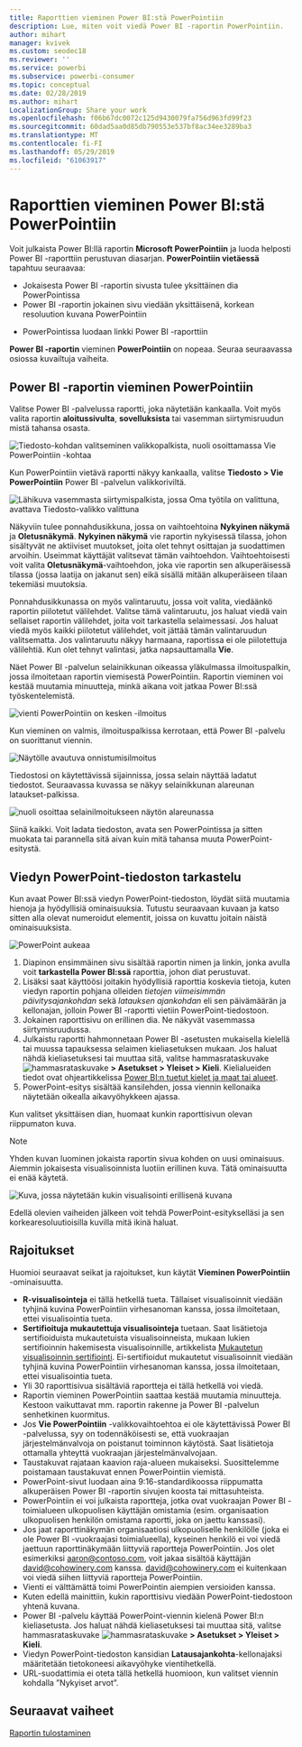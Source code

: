 ```yaml
---
title: Raporttien vieminen Power BI:stä PowerPointiin
description: Lue, miten voit viedä Power BI -raportin PowerPointiin.
author: mihart
manager: kvivek
ms.custom: seodec18
ms.reviewer: ''
ms.service: powerbi
ms.subservice: powerbi-consumer
ms.topic: conceptual
ms.date: 02/28/2019
ms.author: mihart
LocalizationGroup: Share your work
ms.openlocfilehash: f06b67dc0072c125d9430079fa756d963fd99f23
ms.sourcegitcommit: 60dad5aa0d85db790553e537bf8ac34ee3289ba3
ms.translationtype: MT
ms.contentlocale: fi-FI
ms.lasthandoff: 05/29/2019
ms.locfileid: "61063917"
---
```

# <a name="export-reports-from-power-bi-to-powerpoint"></a>Raporttien vieminen Power BI:stä PowerPointiin
Voit julkaista Power BI:llä raportin **Microsoft PowerPointiin** ja luoda helposti Power BI -raporttiin perustuvan diasarjan. **PowerPointiin vietäessä** tapahtuu seuraavaa:

* Jokaisesta Power BI -raportin sivusta tulee yksittäinen dia PowerPointissa
* Power BI -raportin jokainen sivu viedään yksittäisenä, korkean resoluution kuvana PowerPointiin
<!-- * The filters and slicers settings that you added to the report are preserved. -->
* PowerPointissa luodaan linkki Power BI -raporttiin 

**Power BI -raportin** vieminen **PowerPointiin** on nopeaa. Seuraa seuraavassa osiossa kuvailtuja vaiheita.

## <a name="how-to-export-your-power-bi-report-to-powerpoint"></a>Power BI -raportin vieminen PowerPointiin
Valitse Power BI -palvelussa raportti, joka näytetään kankaalla. Voit myös valita raportin **aloitussivulta**, **sovelluksista** tai vasemman siirtymisruudun mistä tahansa osasta.

![Tiedosto-kohdan valitseminen valikkopalkista, nuoli osoittamassa Vie PowerPointiin -kohtaa](media/end-user-powerpoint/power-bi-publish.png)

Kun PowerPointiin vietävä raportti näkyy kankaalla, valitse **Tiedosto > Vie PowerPointiin** Power BI -palvelun valikkoriviltä.

![Lähikuva vasemmasta siirtymispalkista, jossa Oma työtila on valittuna, avattava Tiedosto-valikko valittuna](media/end-user-powerpoint/powerbi_to_powerpoint_1.png)
   
Näkyviin tulee ponnahdusikkuna, jossa on vaihtoehtoina **Nykyinen näkymä** ja **Oletusnäkymä**.  **Nykyinen näkymä** vie raportin nykyisessä tilassa, johon sisältyvät ne aktiiviset muutokset, joita olet tehnyt osittajan ja suodattimen arvoihin.  Useimmat käyttäjät valitsevat tämän vaihtoehdon.  Vaihtoehtoisesti voit valita **Oletusnäkymä**-vaihtoehdon, joka vie raportin sen alkuperäisessä tilassa (jossa laatija on jakanut sen) eikä sisällä mitään alkuperäiseen tilaan tekemiäsi muutoksia.
    
Ponnahdusikkunassa on myös valintaruutu, jossa voit valita, viedäänkö raportin piilotetut välilehdet.  Valitse tämä valintaruutu, jos haluat viedä vain sellaiset raportin välilehdet, joita voit tarkastella selaimessasi.  Jos haluat viedä myös kaikki piilotetut välilehdet, voit jättää tämän valintaruudun valitsematta.  Jos valintaruutu näkyy harmaana, raportissa ei ole piilotettuja välilehtiä.  Kun olet tehnyt valintasi, jatka napsauttamalla **Vie**.

Näet Power BI -palvelun selainikkunan oikeassa yläkulmassa ilmoituspalkin, jossa ilmoitetaan raportin viemisestä PowerPointiin. Raportin vieminen voi kestää muutamia minuutteja, minkä aikana voit jatkaa Power BI:ssä työskentelemistä.

![vienti PowerPointiin on kesken -ilmoitus](media/end-user-powerpoint/powerbi_to_powerpoint_2.png)

Kun vieminen on valmis, ilmoituspalkissa kerrotaan, että Power BI -palvelu on suorittanut viennin.

![Näytölle avautuva onnistumisilmoitus](media/end-user-powerpoint/powerbi_to_powerpoint_3.png)

Tiedostosi on käytettävissä sijainnissa, jossa selain näyttää ladatut tiedostot. Seuraavassa kuvassa se näkyy selainikkunan alareunan lataukset-palkissa.

![nuoli osoittaa selainilmoitukseen näytön alareunassa](media/end-user-powerpoint/powerbi_to_powerpoint_4.png)

Siinä kaikki. Voit ladata tiedoston, avata sen PowerPointissa ja sitten muokata tai parannella sitä aivan kuin mitä tahansa muuta PowerPoint-esitystä.

## <a name="checking-out-your-exported-powerpoint-file"></a>Viedyn PowerPoint-tiedoston tarkastelu
Kun avaat Power BI:ssä viedyn PowerPoint-tiedoston, löydät siitä muutamia hienoja ja hyödyllisiä ominaisuuksia. Tutustu seuraavaan kuvaan ja katso sitten alla olevat numeroidut elementit, joissa on kuvattu joitain näistä ominaisuuksista.

![PowerPoint aukeaa](media/end-user-powerpoint/powerbi_to_powerpoint_5.png)

1. Diapinon ensimmäinen sivu sisältää raportin nimen ja linkin, jonka avulla voit **tarkastella Power BI:ssä** raporttia, johon diat perustuvat.
2. Lisäksi saat käyttöösi joitakin hyödyllisiä raporttia koskevia tietoja, kuten viedyn raportin pohjana olleiden *tietojen viimeisimmän päivitysajankohdan* sekä *latauksen ajankohdan* eli sen päivämäärän ja kellonajan, jolloin Power BI -raportti vietiin PowerPoint-tiedostoon.
3. Jokainen raporttisivu on erillinen dia. Ne näkyvät vasemmassa siirtymisruudussa. 
4. Julkaistu raportti hahmonnetaan Power BI -asetusten mukaisella kielellä tai muussa tapauksessa selaimen kieliasetuksen mukaan. Jos haluat nähdä kieliasetuksesi tai muuttaa sitä, valitse hammasrataskuvake ![hammasrataskuvake](media/end-user-powerpoint/power-bi-settings-icon.png)  **> Asetukset > Yleiset > Kieli**. Kielialueiden tiedot ovat ohjeartikkelissa [Power BI:n tuetut kielet ja maat tai alueet](../supported-languages-countries-regions.md).
5. PowerPoint-esitys sisältää kansilehden, jossa viennin kellonaika näytetään oikealla aikavyöhykkeen ajassa.

Kun valitset yksittäisen dian, huomaat kunkin raporttisivun olevan riippumaton kuva.

>[!NOTE]
> Yhden kuvan luominen jokaista raportin sivua kohden on uusi ominaisuus. Aiemmin jokaisesta visualisoinnista luotiin erillinen kuva. Tätä ominaisuutta ei enää käytetä. 
 

![Kuva, jossa näytetään kukin visualisointi erillisenä kuvana](media/end-user-powerpoint/powerbi_to_powerpoint_6.png)

Edellä olevien vaiheiden jälkeen voit tehdä PowerPoint-esitykselläsi ja sen korkearesoluutioisilla kuvilla mitä ikinä haluat.

## <a name="limitations"></a>Rajoitukset
Huomioi seuraavat seikat ja rajoitukset, kun käytät **Vieminen PowerPointiin** -ominaisuutta.

* **R-visualisointeja** ei tällä hetkellä tueta. Tällaiset visualisoinnit viedään tyhjinä kuvina PowerPointiin virhesanoman kanssa, jossa ilmoitetaan, ettei visualisointia tueta.
* **Sertifioituja** **mukautettuja visualisointeja** tuetaan. Saat lisätietoja sertifioiduista mukautetuista visualisoinneista, mukaan lukien sertifioinnin hakemisesta visualisoinnille, artikkelista [Mukautetun visualisoinnin sertifiointi](../power-bi-custom-visuals-certified.md). Ei-sertifioidut mukautetut visualisoinnit viedään tyhjinä kuvina PowerPointiin virhesanoman kanssa, jossa ilmoitetaan, ettei visualisointia tueta.
* Yli 30 raporttisivua sisältäviä raportteja ei tällä hetkellä voi viedä.
* Raportin vieminen PowerPointiin saattaa kestää muutamia minuutteja. Kestoon vaikuttavat mm. raportin rakenne ja Power BI -palvelun senhetkinen kuormitus.
* Jos **Vie PowerPointiin** -valikkovaihtoehtoa ei ole käytettävissä Power BI -palvelussa, syy on todennäköisesti se, että vuokraajan järjestelmänvalvoja on poistanut toiminnon käytöstä. Saat lisätietoja ottamalla yhteyttä vuokraajan järjestelmänvalvojaan.
* Taustakuvat rajataan kaavion raja-alueen mukaiseksi. Suosittelemme poistamaan taustakuvat ennen PowerPointiin viemistä.
* PowerPoint-sivut luodaan aina 9:16-standardikoossa riippumatta alkuperäisen Power BI -raportin sivujen koosta tai mittasuhteista.
* PowerPointiin ei voi julkaista raportteja, jotka ovat vuokraajan Power BI -toimialueen ulkopuolisen käyttäjän omistamia (esim. organisaation ulkopuolisen henkilön omistama raportti, joka on jaettu kanssasi).
* Jos jaat raporttinäkymän organisaatiosi ulkopuoliselle henkilölle (joka ei ole Power BI -vuokraajasi toimialueella), kyseinen henkilö ei voi viedä jaettuun raporttinäkymään liittyviä raportteja PowerPointiin. Jos olet esimerkiksi aaron@contoso.com, voit jakaa sisältöä käyttäjän david@cohowinery.com kanssa. david@cohowinery.com ei kuitenkaan voi viedä siihen liittyviä raportteja PowerPointiin.
* Vienti ei välttämättä toimi PowerPointin aiempien versioiden kanssa.
* Kuten edellä mainittiin, kukin raporttisivu viedään PowerPoint-tiedostoon yhtenä kuvana.
* Power BI -palvelu käyttää PowerPoint-viennin kielenä Power BI:n kieliasetusta. Jos haluat nähdä kieliasetuksesi tai muuttaa sitä, valitse hammasrataskuvake ![hammasrataskuvake](media/end-user-powerpoint/power-bi-settings-icon.png)  **> Asetukset > Yleiset > Kieli**.
* Viedyn PowerPoint-tiedoston kansidian **Latausajankohta**-kellonajaksi määritetään tietokoneesi aikavyöhyke vientihetkellä.
* URL-suodattimia ei oteta tällä hetkellä huomioon, kun valitset viennin kohdalla ”Nykyiset arvot”.

## <a name="next-steps"></a>Seuraavat vaiheet
[Raportin tulostaminen](end-user-print.md)
